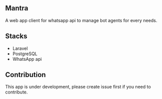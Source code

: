 ## Mantra

A web app client for whatsapp api to manage bot agents for every needs.

## Stacks

- Laravel
- PostgreSQL
- WhatsApp api

## Contribution

This app is under development, please create issue first if you need to contribute.
